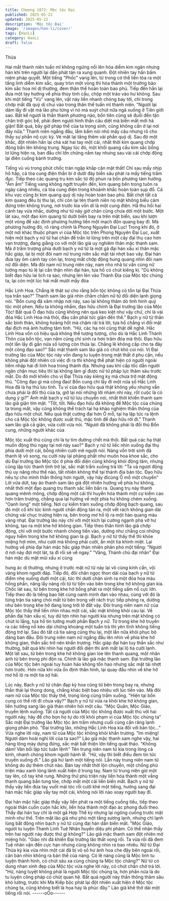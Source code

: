 ```yaml
---
title: Chương 1872: Mộc tộc Đại
published: 2025-05-22
updated: 2025-05-22
description: 'Mộc tộc Đại'
image: '/images/han-li/cover/'
tags: [HanLi]
category: HanLi
draft: false
---
```


Thừa

Hai mắt thanh niên tuấn mĩ không ngừng nổi lên hỏa diễm kim
ngân nhưng hàn khí trên người lại dần phát tán ra xung quanh.
Đột nhiên tay hắn bấm niệm pháp quyết. Một tiếng "Phốc" vang
lên, từ trong cơ thể liền tỏa ra một tầng linh diễm kim sắc, quay
tròn một vòng thì hóa thành một trường bào kim sắc hoa mĩ dị
thường, đem thân thể hoàn toàn bao phủ.
Tiếp đến hắn lại đưa một tay hướng về phía thủy tinh cầu, chộp
một trảo vào hư không.
Sau khi một tiếng "Vù" vang lên, vật này liền nhanh chóng bay tới,
chỉ trong chớp mắt đã quỷ dị chui vào trong thân thể tuấn mĩ
thanh niên.
"Ngươi lại dám lấy đi vật mà lão phu từng vì nó mà suýt chút nữa
ngã xuống ở Tiên giới sao. Bất kể ngươi là thần thánh phương
nào, bổn tiên cũng sẽ đuổi đến tận chân trời góc bể, phải đem
ngươi hình thần câu diệt mà biến mất mới hả giận! Bất quá, bây
giờ pháp thể của ta trọng sinh, cũng không cần ở lại nơi đây nữa."
Thanh niên ngẩng đầu, lẩm bẩm nói nhỏ mấy câu nhưng rõ cho
thấy sự phẫn nộ cực kỳ. Vẻ mặt lại tăng thêm vài phần quỷ dị.
Sau đó một khắc, đột nhiên hắn lại chà xát hai tay một cái, nhất
thời kim quang chớp động bắn lên không trung.
Ngay lúc đó, một khối quang cầu kim sắc bỗng lơ lửng hiện ra,
ban đầu chỉ lớn chừng nắm tay nhưng sau vài cái chớp động lại
điên cuồng bành trướng.

Tiếng vù vù trong phút chốc tràn ngập khắp căn mật thất!
Chỉ sau mấy nhịp hô hấp, cả tòa cung điện thần bí ở dưới đáy
biển sâu phát ra mấy tiếng trầm đục. Tiếp theo các quang trụ kim
sắc từ đó phun ra bốn phương tám hướng.
"Ầm ầm" Tiếng vang không ngớt truyền đến, kim quang bên trong
tuôn ra ngày càng nhiều, cả tòa cung điện trong khoảnh khắc
hoàn toàn sụp đổ.
Cả khu vực cũng bị kim quang quỷ dị này hoàn toàn bao phủ.
Bất chợt tất cả kim quang đều bị thu lại, chỉ còn lại tên thanh niên
nọ mặt không biểu cảm đứng trên không trung, nơi trước kia vốn
dĩ là một cung điện. Hắ thu hồi hai cánh tay vừa nhấc, dường như
từ nãy giờ chân cũng chưa dời một bước.
Một lát sau, một đạo kim quang từ dưới biển bay ra trên mặt biển,
sau khi lượn một vòng để xác định phương hướng liền một mạch
độn quang bay đi.
Mà phương hướng đó, rõ ràng chính là Phong Nguyên Đại Lục!
Trong khi đó, ở một nơi khác thuộc phạm vi của Mộc tộc trên
Phong Nguyên Đại Lục, xuất hiện một bạch y nữ tử hai chân để
trần lơ lửng trên một cây đại thụ cao hơn vạn trượng, đang giằng
co với một lão giả uy nghiêm thân mặc thanh sam.
Mà ở trăm trượng phía dưới bạch y nữ tử là một gã đại hán xấu xí
thân mặc hắc giáp, lại bị một đôi nam nử trung niên sắc mặt tái
nhợt bao vây.
Đại hán đưa tay ôm cánh tay còn lại, trong mắt chớp động hung
quang nhìn đôi nam nữ đối diện.
Mà đôi nam nữ trung niên này, nam nho nhã tư văn cùng nữ
tướng mạo tú lệ lại cẩn thận nhìn đại hán, tựa hồ có chút kiêng kị.
"Dù không biết đạo hữu lai lịch ra sao, nhưng lén lẻn vào Thánh
Địa của Mộc tộc chúng ta, lại còn một lúc hái mất mười mấy đóa

Hắc Linh Hoa. Chẳng lẽ thật sự cho rằng bổn tộc không có tồn tại
Đại Thừa tọa trấn sao?" Thanh sam lão giả nhìn chằm chằm nữ
tử đối diện lạnh giọng nói.
"Bổn cung đã xâm nhập nơi này, sao lại không thăm dò tình hình
quý tộc một phen. Nếu ta không nhầm, đạo hữu chính là Đại
trưởng lão của Mộc Tộc! Bất quá Ô đạo hữu cũng không nên quá
keo kiệt như vậy chứ, chỉ là vài đóa Hắc Linh Hoa mà thôi, đâu
cần phải tức giận đến thế." Bạch y nữ tử thần sắc bình thản,
không hoảng hốt mà chậm rãi trả lời, tựa hồ chẳng vì đối mặt đại
địch mà ảnh hưởng tâm tình.
"Hừ, các hạ nói cũng thật dễ nghê. Hắc Linh Hoa vốn có hiệu quả
không thể tượng tượng, cho dù là Hắc Linh Thánh Thôn của bổn
tộc, vạn năm cũng chỉ sinh ra hơn trăm đóa mà thôi. Đạo hữu một
lần lấy đi gần nửa số lượng còn thừa lại. Chẳng lẽ không cấp cho
ta đây một công đạo sao?" Sắc mặt thanh sam lão giả có chút khó
coi nói.
Vị Đại trưởng lão của Mộc tộc này vốn đang tu luyện trong mật
thất ở phụ cận, nếu không phải đột nhiên có việc đi ra thì không
thể phát hiện có người ngoài tiềm nhập hái đi linh hoa trong thánh
địa. Nhưng sau khi cấp tốc dẫn người ngăn chặn mục tiêu thì lại
không làm gì được nữ tử pháp lực thâm sâu trước mắt. Do đó
mới khiến cho vị Đại Thừa này kiêng kỵ mà chưa trở mặt động
thủ.
"Công đạo gì mà công đạo! Bổn cung chỉ lấy đi một nửa số Hắc
Linh Hoa đã là hạ thủ lưu tình. Tu vi của đạo hữu quả thật không
yếu nhưng vẫn chưa phải là đối thủ của ta, giờ lại nói những lời
nhảm nhí này, rốt cuộc là có dụng ý gì?" Ánh mắt bạch y nữ tử
lưu chuyển nói, nhất thời khiến thanh sam lão giả giận tím mặt.
"Tốt, tốt. Nếu đạo hữu đã không để Mộc tộc của chúng ta trong
mắt, vậy cũng không thể trách tại hạ khảo nghiệm thần thông của
đạo hữu một chút. Nếu quả thật cường đại hơn Ô mỗ, tại hạ lập
tức ra lệnh cho cả Mộc tộc không được xuất thủ, mặc tình để đạo
hữu rời đi." Thanh sam lão giả cả giận, vừa cười vừa nói.
"Ngươi đã không phải là đối thủ Bổn cung, những người khác của

Mộc tộc xuất thủ cũng chỉ là tự tìm đường chết mà thôi. Bất quá
các hạ thật muốn động thủ ngay tại nơi này sao?" Bạch y nữ tử
liếc nhìn xuống đại thụ phía dưới một cái, bỗng nhiên cười mê
người nói.
Nàng vốn trời sinh đã thanh lệ vô song, nụ cười này lại phảng
phất như muôn hoa khoe sắc, cho dù Đại trưởng lão Mộc tộc ở
phía đối diện cũng không khỏi động tâm, nhưng cũng lập tức
thanh tỉnh trở lại, sắc mặt trầm xuống trả lời:
"Ta và ngươi động thủ uy năng như thế nào, tất nhiên không thể
tại thánh địa bản tộc. Đạo hữu nếu tự cho mình thần thông hơn
người, vậy hãy đicùng Ô mỗ một chuyến"
Lời vừa dứt, tay áo thanh sam lão giả đột nhiên hướng về phía
hư không, nhất thời một đạo quang trụ thanh sắc liền bắn ra.
Quang trụ này thanh quang mênh mông, chớp động một cái thì
huyễn hóa thành một cự kiếm cao hơn trăm trượng, chẳng qua lại
hướng về một phía hư không chém xuống.
"Oanh long" một tiếng. Nơi cự kiếm trảm xuống chớp động bạch
quang, sau đó một cổ khí tức kinh người chấn động tản ra, một
vết rách không gian dài chừng vài chục trượng hiện ra, bên trong
mơ hồ lộ ra một hào quang màu vàng nhạt.
Đại trưởng lão này chỉ với một kích lại cường ngạnh phá vỡ hư
không, tạo ra một khe hở không gian.
Tiếp theo thân hình lão giả chớp động, chỉ với một bước nhanh
chóng tiến vào, dường như chẳng coi những nguy hiểm trong khe
hở không gian là gì.
Bạch y nữ tử thấy thế thì khóe miệng hơi mỉm, như cười mà
không phải cười, ẩn một tia khinh miệt. Lại hướng về phía đại hán
mặc hắc giáp thản nhiên phân phó một tiếng:
"Ngươi ở nơi này đợi một lát, ta đi rồi sẽ về ngay."
"Vâng, Thánh chủ đại nhân" Đại hán mặc dù mặt mũi xấu xí cùng

hung ác dị thường, nhưng ở trước mặt nữ tử này lại vô cùng kính
cẩn, vội vàng khom người đáp.
Tiếp đó, đôi chân ngọc thon dài của bạch y nữ tử điểm nhẹ xuống
dưới một cái, tức thì dưới chân sinh ra một đóa hoa màu hồng
phấn, nâng lấy nàng rồi từ từ tiến vào bên trong khe hở không
gian kia.
Chốc lát sau, từ bên trong khe hở bỗng phát ra một tiếng sấm nổ
cực lớn. Tiếp theo đó là tiếng bạo liệt cùng oanh minh đan vào
nhau, cùng với đó là từng trận tia sáng chói mắt từ bên trong vết
rách trực tiếp phóng ra, dường như bên trong khe hở đang long
trời lở đất vậy.
Đôi trung niên nam nữ của Mộc tộc thấy thế liền nhìn nhau một
cái, sắc mặt không khỏi cau lại.
Về phần đại hán xấu xí, tuy dữ tợn nhìn hai người kia nhưng trên
mặt không có chút lo lắng, tựa hồ tin tưởng mười phần Bạch y
nữ.
Từ trong khe hở truyền ra các tiếng nổ kéo dài chừng khoảng một
tuần trà thì yên tĩnh không tiếng động trở lại. Sau đó tất cả tia
sáng cũng thu lại, một lần nữa khôi phục bộ dáng ban đầu.
Đôi trung niên nam nữ ngẩng đầu lên nhìn về phía khe hở không
gian, thần sắc trở nên khẩn trương.
Hắc giáp đại hán tuy thần sắc như thường, bất quá khi nhìn hai
người đối diện thì ánh mắt lại lộ tia cười lạnh.
Một lát sau, từ bên trong khe hở không gian lóe lên thanh quang,
một nhân ảnh từ bên trong phi độn ra.
Chính là lão giả mặc thanh sam.
Đại trưởng lão của Mộc tộc bên ngoài tuy hoàn hảo không tổn
hao nhưng sắc mặt tái nhợt hơn trước. Hơn nữa khi vừa ổn định
thân hình, lại quay đầu nhìn về khe hở mơ hồ lộ ra một tia sợ hãi.

Lúc này, Bạch y nữ tử chân đạp kỳ hoa cũng từ bên trong bay ra,
nhưng thần thái lại thong dong, chẳng khác biệt bao nhiêu với lúc
tiến vào.
Mà đôi nam nữ của Mộc tộc thấy thế, trong lòng cũng trầm xuống.
"Hiện tại bổn cung có thể rời đi chưa vậy?" Bạch y nữ tử vừa ra
khỏi khe hở không gian, liền hướng sang lão giả thản nhiên hỏi
một câu.
"Mộc Quân, Mộc Giảo, truyền lệnh xuống. Tất cả người của Mộc
tộc không được xuất thủ với hai người này, hãy để cho bọn họ tự
do rời khỏi phạm vi của Mộc tộc chúng ta" Sắc mặt Đại trưởng lão
Mộc tộc âm trầm nhưng cuối cùng cắn răng lạnh giọng phân phó.
"Đại trưởng lão, những Hắc Linh Hoa kia đối với bản tộc..." Vừa
nghe lời này, nam tử của Mộc tộc không khỏi khẩn trương.
"Im miệng! Ngươi dám hoài nghi lời của ta sao?" Lão giả mặc
thanh sam nghe vậy, hai hàng lông mày dựng đứng, sắc mặt bất
thiện lớn tiếng quát tháo.
"Không dám! Vãn bối lập tức tuân lệnh" Tên trung niên nam tử kia
trong lòng cả kinh, nhanh chóng khom người hành lễ.
"Hừ, vậy thì biết điều đem tin tức truyền xuống đi." Lão giả hừ
lạnh một tiếng nói.
Lần này trung niên nam tử không do dự thêm chút nào. Bàn tay
nhất thời lộn chuyển, một chồng phù triện màu xanh lóng lánh
xuất hiện ở trong tay.
Nam tử trung niên giơ một tay lên, cổ tay khẽ rung. Những thứ
phù triện này liền hóa thành một vầng thanh quang bắn tung tóe,
chớp mắt một cái liền biến mất.
Bạch y nữ tử thấy vậy liền đưa tay vuốt mái tóc rồi cười khẽ một
tiếng, hướng sang đại hán mặc hắc giáp vẫy tay một cái, không
nói lời nào xoay người bay đi.

Đại hán mặc hắc giáp thấy vậy liền phát ra một tiếng cuồng tiếu,
tiếp theo ngoài thân cuồn cuộn hắc khí, liền hóa thành một đạo ác
phong đuổi theo.
Thấy đại hán tuy chỉ là một gã Hợp Thể kỳ nhưng lại ngông cuồng
trước mặt mình như thế. Trên mặt lão giả như phủ một tầng
sương lạnh, nhưng chỉ lạnh lùng bất động nhìn bạch y nữ tử cùng
đại hán dần biến mất.
"Mộc Giảo, ngươi tu luyện Thanh Linh Tuệ Nhãn huyền diệu phi
phàm. Có thể nhận thấy trên hai người này được thứ gì không?"
Lão giả mặc thanh sam đột nhiên mở miệng hỏi.
"Giảo nhi đã khiến Đại trưởng lão thất vọng rồi. Ta vừa rồi đã đem
Tuệ nhãn vận đến cực hạn nhưng cũng không nhìn ra bao nhiêu.
Nữ tử Đại Thừa kỳ kia vừa nhìn một cái đã bị vô số hư ảnh hoa
che đậy bên ngoài rồi, căn bản nhìn không ra bản thể của nàng.
Có lẽ nàng cũng là Mộc linh tu luyện thành hình, có chút sâu xa
cùng chúng ta Mộc tộc chăng?"
Nữ tử có dung nhan xinh đẹp của Mộc tộc vừa nghe lời này, có
chút chần chờ trả lời.
"Hừ, nàng tuyệt không phải là người Mộc tộc chúng ta, hơn phân
nửa là do tu luyện công pháp có chút quan hệ. Bất quá người này
thần thông thâm sâu khó lường, trước khi Ma Kiếp bộc phát lại đột
nhiên xuất hiện ở Mộc tộc chúng ta, cũng không biết là họa hay là
phúc đây."
Lão giả khẽ thở dài một tiếng rồi nói.
------oOo------

